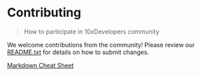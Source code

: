 # Contributing

> How to participate in 10xDevelopers community

We welcome contributions from the community! Please review our [README.txt](https://github.com/shlomoc/10xdevelopers/README.md) for details on how to submit changes.

[Markdown Cheat Sheet](https://www.markdownguide.org/cheat-sheet/)

<!-- All contributors must adhere to our [Code of Conduct](https://github.com/modelcontextprotocol/.github/blob/main/CODE_OF_CONDUCT.md).

For questions and discussions, please use [GitHub Discussions](https://github.com/orgs/modelcontextprotocol/discussions). -->

